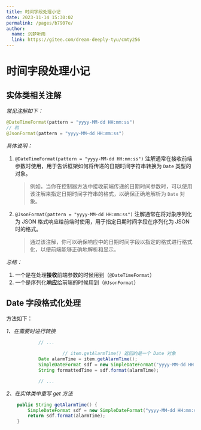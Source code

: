 ```yaml
---
title: 时间字段处理小记
date: 2023-11-14 15:30:02
permalink: /pages/b7907e/
author: 
  name: 沉梦听雨
  link: https://gitee.com/dream-deeply-tyu/cmty256
---
```

# 时间字段处理小记

## 实体类相关注解

*常见注解如下：*

```java
@DateTimeFormat(pattern = "yyyy-MM-dd HH:mm:ss")
// 和
@JsonFormat(pattern = "yyyy-MM-dd HH:mm:ss")
```

*具体说明：*

1. `@DateTimeFormat(pattern = "yyyy-MM-dd HH:mm:ss")` 注解通常在接收前端参数时使用，用于告诉框架如何将传递的日期时间字符串转换为 `Date` 类型的对象。

   > 例如，当你在控制器方法中接收前端传递的日期时间参数时，可以使用该注解来指定日期时间字符串的格式，以确保正确地解析为 `Date` 对象。

2. `@JsonFormat(pattern = "yyyy-MM-dd HH:mm:ss")` 注解通常在将对象序列化为 JSON 格式响应给前端时使用，用于指定日期时间字段在序列化为 JSON 时的格式。

   > 通过该注解，你可以确保响应中的日期时间字段以指定的格式进行格式化，以便前端能够正确地解析和显示。

*总结：*

1. 一个是在处理**接收**前端参数的时候用到（`@DateTimeFormat`）
2. 一个是序列化**响应**给前端的时候用到（`@JsonFormat`）

## Date 字段格式化处理

方法如下：

*1、在需要时进行转换*

```java
            // ...

					 // item.getAlarmTime() 返回的是一个 Date 对象
            Date alarmTime = item.getAlarmTime(); 
            SimpleDateFormat sdf = new SimpleDateFormat("yyyy-MM-dd HH:mm:ss");
            String formattedTime = sdf.format(alarmTime);

            // ...
```

*2、在实体类中重写 get 方法*

```java
    public String getAlarmTime() {
        SimpleDateFormat sdf = new SimpleDateFormat("yyyy-MM-dd HH:mm:ss");
        return sdf.format(alarmTime);
    }
```